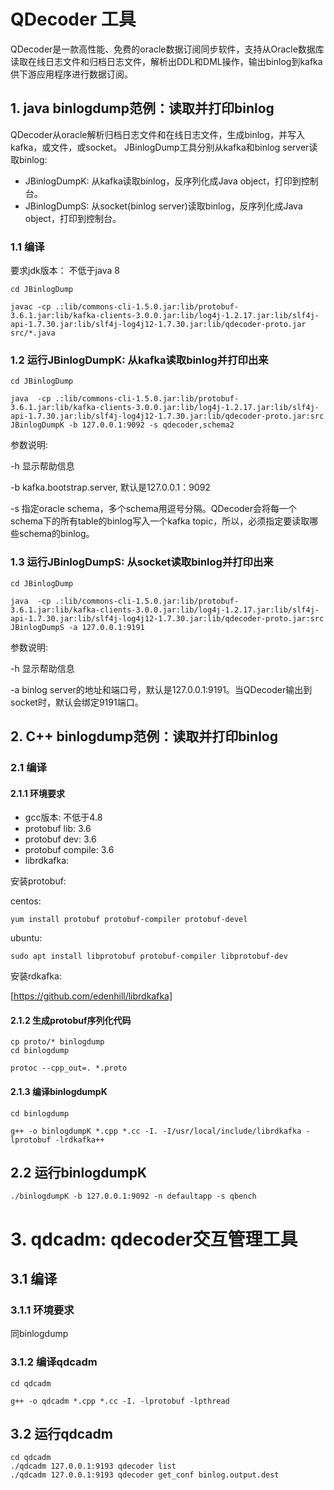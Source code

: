 # QDecoder 工具

QDecoder是一款高性能、免费的oracle数据订阅同步软件，支持从Oracle数据库读取在线日志文件和归档日志文件，解析出DDL和DML操作，输出binlog到kafka供下游应用程序进行数据订阅。

## 1. java binlogdump范例：读取并打印binlog

QDecoder从oracle解析归档日志文件和在线日志文件，生成binlog，并写入kafka，或文件，或socket。
JBinlogDump工具分别从kafka和binlog server读取binlog:

* JBinlogDumpK: 从kafka读取binlog，反序列化成Java object，打印到控制台。
* JBinlogDumpS: 从socket(binlog server)读取binlog，反序列化成Java object，打印到控制台。

### 1.1 编译

要求jdk版本： 不低于java 8

```
cd JBinlogDump

javac -cp .:lib/commons-cli-1.5.0.jar:lib/protobuf-3.6.1.jar:lib/kafka-clients-3.0.0.jar:lib/log4j-1.2.17.jar:lib/slf4j-api-1.7.30.jar:lib/slf4j-log4j12-1.7.30.jar:lib/qdecoder-proto.jar src/*.java
```

### 1.2 运行JBinlogDumpK: 从kafka读取binlog并打印出来

```
cd JBinlogDump

java  -cp .:lib/commons-cli-1.5.0.jar:lib/protobuf-3.6.1.jar:lib/kafka-clients-3.0.0.jar:lib/log4j-1.2.17.jar:lib/slf4j-api-1.7.30.jar:lib/slf4j-log4j12-1.7.30.jar:lib/qdecoder-proto.jar:src JBinlogDumpK -b 127.0.0.1:9092 -s qdecoder,schema2
```
参数说明:

 -h 显示帮助信息
 
 -b kafka.bootstrap.server, 默认是127.0.0.1：9092
 
 -s 指定oracle schema，多个schema用逗号分隔。QDecoder会将每一个schema下的所有table的binlog写入一个kafka topic，所以，必须指定要读取哪些schema的binlog。


### 1.3 运行JBinlogDumpS: 从socket读取binlog并打印出来

```
cd JBinlogDump

java  -cp .:lib/commons-cli-1.5.0.jar:lib/protobuf-3.6.1.jar:lib/kafka-clients-3.0.0.jar:lib/log4j-1.2.17.jar:lib/slf4j-api-1.7.30.jar:lib/slf4j-log4j12-1.7.30.jar:lib/qdecoder-proto.jar:src JBinlogDumpS -a 127.0.0.1:9191
```

参数说明:

  -h 显示帮助信息
  
  -a binlog server的地址和端口号，默认是127.0.0.1:9191。当QDecoder输出到socket时，默认会绑定9191端口。


## 2. C++ binlogdump范例：读取并打印binlog

### 2.1 编译

#### 2.1.1 环境要求

* gcc版本: 不低于4.8
* protobuf lib: 3.6
* protobuf dev: 3.6
* protobuf compile: 3.6
* librdkafka: 

安装protobuf:

centos:
```
yum install protobuf protobuf-compiler protobuf-devel
```

ubuntu:
```
sudo apt install libprotobuf protobuf-compiler libprotobuf-dev
```

安装rdkafka:

[https://github.com/edenhill/librdkafka]


#### 2.1.2 生成protobuf序列化代码

```
cp proto/* binlogdump
cd binlogdump

protoc --cpp_out=. *.proto
```

#### 2.1.3 编译binlogdumpK

```
cd binlogdump

g++ -o binlogdumpK *.cpp *.cc -I. -I/usr/local/include/librdkafka -lprotobuf -lrdkafka++
```

## 2.2 运行binlogdumpK

```
./binlogdumpK -b 127.0.0.1:9092 -n defaultapp -s qbench
```

# 3. qdcadm: qdecoder交互管理工具

## 3.1 编译

### 3.1.1 环境要求

同binlogdump

### 3.1.2 编译qdcadm

```
cd qdcadm

g++ -o qdcadm *.cpp *.cc -I. -lprotobuf -lpthread
```

## 3.2 运行qdcadm

```
cd qdcadm
./qdcadm 127.0.0.1:9193 qdecoder list
./qdcadm 127.0.0.1:9193 qdecoder get_conf binlog.output.dest
```

